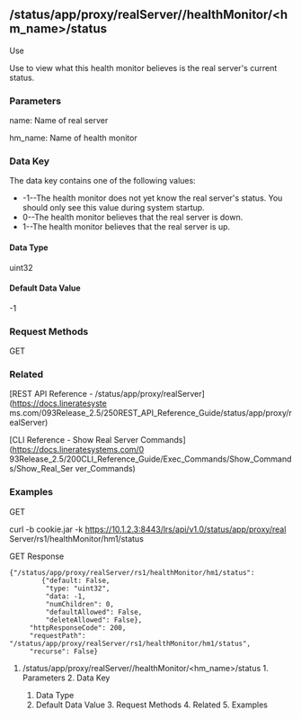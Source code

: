 ## /status/app/proxy/realServer/<name>/healthMonitor/<hm_name>/status

Use

Use to view what this health monitor believes is the real server's current
status.

### Parameters

name: Name of real server

hm_name: Name of health monitor

### Data Key

The data key contains one of the following values:

  * -1--The health monitor does not yet know the real server's status. You should only see this value during system startup.
  * 0--The health monitor believes that the real server is down.
  * 1--The health monitor believes that the real server is up.

#### Data Type

uint32

#### Default Data Value

-1

### Request Methods

GET

### Related

[REST API Reference - /status/app/proxy/realServer](https://docs.lineratesyste
ms.com/093Release_2.5/250REST_API_Reference_Guide/status/app/proxy/realServer)

[CLI Reference - Show Real Server Commands](https://docs.lineratesystems.com/0
93Release_2.5/200CLI_Reference_Guide/Exec_Commands/Show_Commands/Show_Real_Ser
ver_Commands)

### Examples

GET

curl -b cookie.jar -k https://10.1.2.3:8443/lrs/api/v1.0/status/app/proxy/real
Server/rs1/healthMonitor/hm1/status

GET Response

    
    {"/status/app/proxy/realServer/rs1/healthMonitor/hm1/status":
            {"default: False,
             "type: "uint32",
             "data: -1,
             "numChildren": 0,
             "defaultAllowed": False,
             "deleteAllowed": False},
         "httpResponseCode": 200,
         "requestPath": "/status/app/proxy/realServer/rs1/healthMonitor/hm1/status",
         "recurse": False}
    

  1. /status/app/proxy/realServer/<name>/healthMonitor/<hm_name>/status
    1. Parameters
    2. Data Key
      1. Data Type
      2. Default Data Value
    3. Request Methods
    4. Related
    5. Examples

